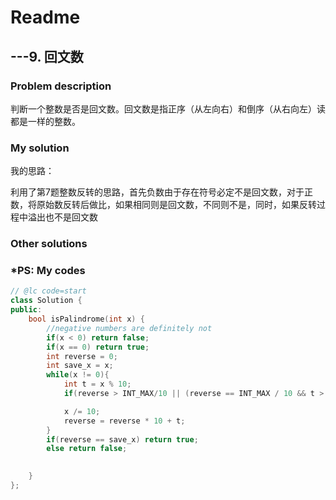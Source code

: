 # Readme

## 	---9. 回文数

### Problem description

判断一个整数是否是回文数。回文数是指正序（从左向右）和倒序（从右向左）读都是一样的整数。

### My solution

我的思路：

​	利用了第7题整数反转的思路，首先负数由于存在符号必定不是回文数，对于正数，将原始数反转后做比，如果相同则是回文数，不同则不是，同时，如果反转过程中溢出也不是回文数

### Other solutions



### *PS: My codes

```c++
// @lc code=start
class Solution {
public:
    bool isPalindrome(int x) {
        //negative numbers are definitely not 
        if(x < 0) return false;
        if(x == 0) return true;
        int reverse = 0;
        int save_x = x;
        while(x != 0){
            int t = x % 10;
            if(reverse > INT_MAX/10 || (reverse == INT_MAX / 10 && t > 7)) return false;

            x /= 10;
            reverse = reverse * 10 + t;
        }
        if(reverse == save_x) return true;
        else return false;
    

    }
};
```

